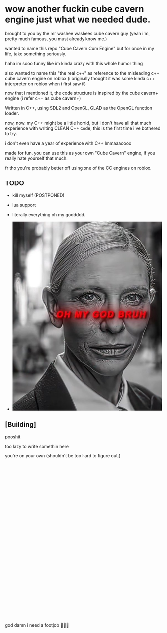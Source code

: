 # wow another fuckin cube cavern engine just what we needed dude.

brought to you by the mr washee washees cube cavern guy (yeah i'm, pretty much famous, you must already know me.)

wanted to name this repo "Cube Cavern Cum Engine" but for once in my life, take something seriously.

haha im sooo funny like im kinda crazy with this whole humor thing

also wanted to name this "the real c++" as reference to the misleading c++ cube cavern engine on roblox (i originally thought it was some kinda c++ interpreter on roblox when i first saw it)

now that i mentioned it, the code structure is inspired by the cube cavern+ engine (i refer c++ as cube cavern+)


Written in C++, using SDL2 and OpenGL, GLAD as the OpenGL function loader.

now, now. my C++ might be a little horrid, but i don't have all that much experience with writing CLEAN C++ code, this is the first time i've bothered to try.

i don't even have a year of experience with C++ lmmaaaoooo

made for fun, you can use this as your own "Cube Cavern" engine, if you really hate yourself that much.

fr tho you're probably better off using one of the CC engines on roblox.

## TODO

- kill myself (POSTPONED)
- lua support
- literally everything oh my goddddd.

- ![alt text](https://github.com/legosukc/Cube-Cavern-/blob/master/awesomesauce/ohmygodbruh.jpg?raw=true)

## [Building]

pooshit

too lazy to write somethin here

you're on your own (shouldn't be too hard to figure out.)\
\
\
\
\
\
\
\
\
\
\
\
\
\
\
\
\
\
\
\
\
\
\
\
\
\
\
\
\
\
\
\
god damn i need a footjob 🤤🤤🤤
